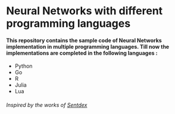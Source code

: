 # Neural Networks with different programming languages

#### This repository contains the sample code of Neural Networks implementation in multiple programming languages. Till now the implementations are completed in the following languages :
- Python
- Go
- R
- Julia
- Lua


###### Inspired by the works of [Sentdex](https://www.youtube.com/user/sentdex)

